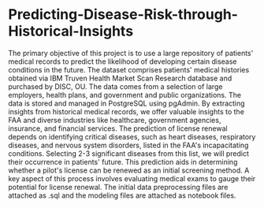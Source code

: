 # Predicting-Disease-Risk-through-Historical-Insights

The primary objective of this project is to use a large repository of patients' medical records to predict the likelihood of developing certain disease conditions in the future.
The dataset comprises patients' medical histories obtained via IBM Truven Health Market Scan Research database and purchased by DISC, OU. The data comes from a selection of large employers, health plans, and government and public organizations. The data is stored and managed in PostgreSQL using pgAdmin.
By extracting insights from historical medical records, we offer valuable insights to the FAA and diverse industries like healthcare, government agencies, insurance, and financial services. The prediction of license renewal depends on identifying critical diseases, such as heart diseases, respiratory diseases, and nervous system disorders, listed in the FAA's incapacitating conditions. Selecting 2-3 significant diseases from this list, we will predict their occurrence in patients' future. This prediction aids in determining whether a pilot's license can be renewed as an initial screening method. A key aspect of this process involves evaluating medical exams to gauge their potential for license renewal.
The initial data preprocessing files are attached as .sql and the modeling files are attached as notebook files.
